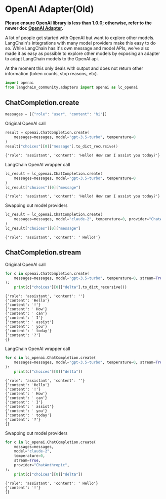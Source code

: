 # OpenAI Adapter(Old)

**Please ensure OpenAI library is less than 1.0.0; otherwise, refer to the newer doc [OpenAI Adapter](/oss/integrations/adapters/openai/).**

A lot of people get started with OpenAI but want to explore other models. LangChain's integrations with many model providers make this easy to do so. While LangChain has it's own message and model APIs, we've also made it as easy as possible to explore other models by exposing an adapter to adapt LangChain models to the OpenAI api.

At the moment this only deals with output and does not return other information (token counts, stop reasons, etc).


```python
import openai
from langchain_community.adapters import openai as lc_openai
```

## ChatCompletion.create


```python
messages = [{"role": "user", "content": "hi"}]
```

Original OpenAI call


```python
result = openai.ChatCompletion.create(
    messages=messages, model="gpt-3.5-turbo", temperature=0
)
result["choices"][0]["message"].to_dict_recursive()
```



```output
{'role': 'assistant', 'content': 'Hello! How can I assist you today?'}
```


LangChain OpenAI wrapper call


```python
lc_result = lc_openai.ChatCompletion.create(
    messages=messages, model="gpt-3.5-turbo", temperature=0
)
lc_result["choices"][0]["message"]
```



```output
{'role': 'assistant', 'content': 'Hello! How can I assist you today?'}
```


Swapping out model providers


```python
lc_result = lc_openai.ChatCompletion.create(
    messages=messages, model="claude-2", temperature=0, provider="ChatAnthropic"
)
lc_result["choices"][0]["message"]
```



```output
{'role': 'assistant', 'content': ' Hello!'}
```


## ChatCompletion.stream

Original OpenAI call


```python
for c in openai.ChatCompletion.create(
    messages=messages, model="gpt-3.5-turbo", temperature=0, stream=True
):
    print(c["choices"][0]["delta"].to_dict_recursive())
```
```output
{'role': 'assistant', 'content': ''}
{'content': 'Hello'}
{'content': '!'}
{'content': ' How'}
{'content': ' can'}
{'content': ' I'}
{'content': ' assist'}
{'content': ' you'}
{'content': ' today'}
{'content': '?'}
{}
```
LangChain OpenAI wrapper call


```python
for c in lc_openai.ChatCompletion.create(
    messages=messages, model="gpt-3.5-turbo", temperature=0, stream=True
):
    print(c["choices"][0]["delta"])
```
```output
{'role': 'assistant', 'content': ''}
{'content': 'Hello'}
{'content': '!'}
{'content': ' How'}
{'content': ' can'}
{'content': ' I'}
{'content': ' assist'}
{'content': ' you'}
{'content': ' today'}
{'content': '?'}
{}
```
Swapping out model providers


```python
for c in lc_openai.ChatCompletion.create(
    messages=messages,
    model="claude-2",
    temperature=0,
    stream=True,
    provider="ChatAnthropic",
):
    print(c["choices"][0]["delta"])
```
```output
{'role': 'assistant', 'content': ' Hello'}
{'content': '!'}
{}
```
